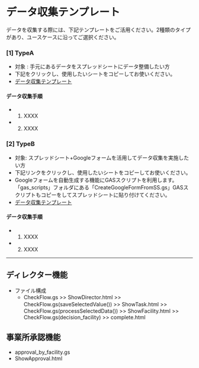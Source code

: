 # データ収集テンプレート
データを収集する際には、下記テンプレートをご活用ください。2種類のタイプがあり、ユースケースに沿ってご選択ください。

### [1] TypeA 
- 対象 : 手元にあるデータをスプレッドシートにデータ整備したい方
- 下記をクリックし、使用したいシートをコピーしてお使いください。
- [<TypeB>データ収集テンプレート](https://docs.google.com/spreadsheets/d/1rTLe6Ya76OMVyNPpDyjcvtKeqmWCXzRFbmNdThgNv4o/edit?gid=0#gid=0)

#### データ収集手順

- 1. XXXX
- 2. XXXX 


### [2] TypeB 
- 対象: スプレッドシート+Googleフォームを活用してデータ収集を実施したい方
- 下記リンクをクリックし、使用したいシートをコピーしてお使いください。
- Googleフォームを自動生成する機能にGASスクリプトを利用します。「gas_scripts」フォルダにある「CreateGoogleFormFromSS.gs」GASスクリプトもコピーをしてスプレッドシートに貼り付けてください。
- [<TypeB>データ収集テンプレート](https://docs.google.com/spreadsheets/d/1U0nsRC8p9KJnjIwowYBf8E_qyk3APKlJ2zBBxujK5YE/edit?usp=sharing)

#### データ収集手順

- 1. XXXX
- 2. XXXX 


---

## ディレクター機能

- ファイル構成
  - CheckFlow.gs >> ShowDirector.html >> CheckFlow.gs(saveSelectedValue()) >> ShowTask.html >>　CheckFlow.gs(processSelectedData()) >> ShowFacility.html >> CheckFlow.gs(decision_facility) >> complete.html
 
## 事業所承認機能
- approval_by_facility.gs
- ShowApproval.html
